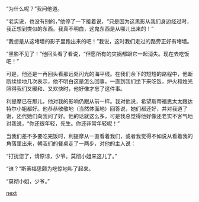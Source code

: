 
“为什么呢？”我问他道。

“老实说，也没有别的，”他停了一下接着说，“只是因为这黑影从我们身边经过时，我正想到类似的东西。我真不明白，这鬼东西是从哪儿出来的！”

“我想是从这堵墙的影子里跑出来的吧！”我说，这时我们走过的路旁正好有堵墙。

“黑影不见了！”他回头看了看说，“但愿所有的灾祸都跟它一起消失。现在去吃饭吧！”

可是，他还是一再回头看那远处闪光的海平线。在我们余下的短短的路程中，他断断续续地几次表示，他不明白这是怎么回事。一直到我们坐下来吃饭，炉火和烛光照得我们又暖和、又欢快时，他好像才忘了这件事。

利提摩已在那儿，他对我的影响仍跟从前一样。我对他说，希望斯蒂福思太太跟达特尔小姐都好。他恭恭敬敬地（当然体面地）回答说，她们都还好，并对我道了谢，还代她们向我问了好。他的话就这么多，可是我总觉得他好像还老实不客气地对我说，“你还很年轻，先生。你还非常年轻呢！”

当我们差不多要吃完饭时，利提摩从一直看着我们，或者我觉得不如说从看着我的角落里出来，朝我们的餐桌走了一两步，对他的主人说：

“打扰您了，请原谅，少爷。莫彻小姐来这儿了。”

“谁？”斯蒂福思颇为吃惊地叫了起来。

“莫彻小姐，少爷。”

[next](page293)
